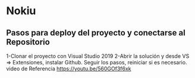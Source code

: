# Nokiu

## Pasos para deploy del proyecto y conectarse al Repositorio 

1-Clonar el proyecto con Visual Studio 2019
2-Abrir la solución y desde VS => Extensiones, instalar Github. Seguir los pasos, reiniciar si es necesario.
  video de Referencia https://youtu.be/560GOf3f6xk
